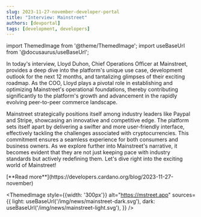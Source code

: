 ```yaml
---
slug: 2023-11-27-november-developer-portal
title: "Interview: Mainstreet"
authors: [devportal]
tags: [development, developers]
---
```


import ThemedImage from '@theme/ThemedImage';
import useBaseUrl from '@docusaurus/useBaseUrl';

In today's interview, Lloyd Duhon, Chief Operations Officer at Mainstreet, provides a deep dive into the platform's unique use case, development outlook for the next 12 months, and tantalizing glimpses of their exciting roadmap. As the COO, Lloyd plays a pivotal role in establishing and optimizing Mainstreet's operational foundations, thereby contributing significantly to the platform's growth and advancement in the rapidly evolving peer-to-peer commerce landscape.

Mainstreet strategically positions itself among industry leaders like Paypal and Stripe, showcasing an innovative and competitive edge. The platform sets itself apart by delivering a swifter and more user-friendly interface, effectively tackling the challenges associated with cryptocurrencies. This commitment ensures a seamless experience for both consumers and business owners. As we explore further into Mainstreet's narrative, it becomes evident that they are not just keeping pace with industry standards but actively redefining them. Let's dive right into the exciting world of Mainstreet! 

<div style={{ textAlign: 'right' }}>
 [**Read more**](https://developers.cardano.org/blog/2023-11-27-november) 
 </div>

 <ThemedImage
style={{width: '300px'}}
alt="https://mstreet.app"
sources={{
    light: useBaseUrl('/img/news/mainstreet-dark.svg'),
    dark: useBaseUrl('/img/news/mainstreet-light.svg'),
  }}
/>